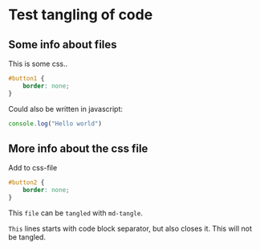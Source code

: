 # Test tangling of code 

## Some info about files

This is some css.. 
~~~~css tangle:build/test.css
#button1 {
    border: none;
}
~~~~

Could also be written in javascript:
```javascript tangle:build/test.js
console.log("Hello world")
```

## More info about the css file

Add to css-file
```css tangle:build/test.css <random string>
#button2 {
    border: none;
}
```


This ```file``` can be `tangled` with `md-tangle`. 

```This``` lines starts with code block separator, but also closes it. This will
not be tangled.
